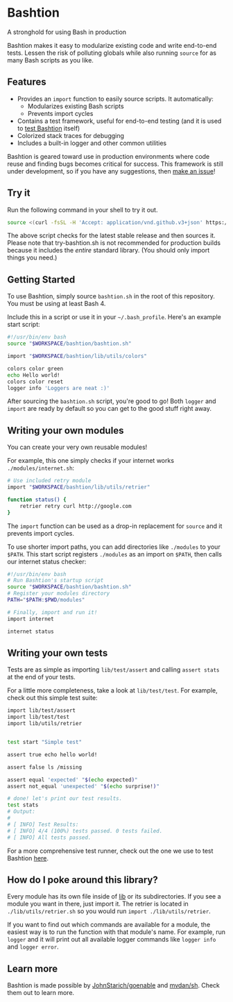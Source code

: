 # Bashtion

A stronghold for using Bash in production

Bashtion makes it easy to modularize existing code and write end-to-end tests.
Lessen the risk of polluting globals while also running `source` for as many Bash scripts as you like.

## Features

* Provides an `import` function to easily source scripts. It automatically:
    - Modularizes existing Bash scripts
    - Prevents import cycles
* Contains a test framework, useful for end-to-end testing (and it is used to [test Bashtion](tests/) itself)
* Colorized stack traces for debugging
* Includes a built-in logger and other common utilities

Bashtion is geared toward use in production environments where code reuse and finding bugs becomes critical for success.
This framework is still under development, so if you have any suggestions, then [make an issue](https://github.com/JohnStarich/bashtion/issues/new)!

## Try it

Run the following command in your shell to try it out.

```bash
source <(curl -fsSL -H 'Accept: application/vnd.github.v3+json' https://api.github.com/repos/JohnStarich/bashtion/releases/latest | grep browser_download_url | cut -d '"' -f 4 | xargs curl -fsSL)
```

The above script checks for the latest stable release and then sources it. Please note that try-bashtion.sh is not recommended for production builds because it includes the _entire_ standard library. (You should only import things you need.)

## Getting Started

To use Bashtion, simply source `bashtion.sh` in the root of this repository. You must be using at least Bash 4.

Include this in a script or use it in your `~/.bash_profile`. Here's an example start script:

```bash
#!/usr/bin/env bash
source "$WORKSPACE/bashtion/bashtion.sh"

import "$WORKSPACE/bashtion/lib/utils/colors"

colors color green
echo Hello world!
colors color reset
logger info 'Loggers are neat :)'
```

After sourcing the `bashtion.sh` script, you're good to go! Both `logger` and `import` are ready by default so you can get to the good stuff right away.

## Writing your own modules

You can create your very own reusable modules!

For example, this one simply checks if your internet works `./modules/internet.sh`:

```bash
# Use included retry module
import "$WORKSPACE/bashtion/lib/utils/retrier"

function status() {
    retrier retry curl http://google.com
}
```

The `import` function can be used as a drop-in replacement for `source` and it prevents import cycles.

To use shorter import paths, you can add directories like `./modules` to your `$PATH`.
This start script registers `./modules` as an import on `$PATH`, then calls our internet status checker:

```bash
#!/usr/bin/env bash
# Run Bashtion's startup script
source "$WORKSPACE/bashtion/bashtion.sh"
# Register your modules directory
PATH="$PATH:$PWD/modules"

# Finally, import and run it!
import internet

internet status
```

## Writing your own tests

Tests are as simple as importing `lib/test/assert` and calling `assert stats` at the end of your tests.

For a little more completeness, take a look at `lib/test/test`. For example, check out this simple test suite:

```bash
import lib/test/assert
import lib/test/test
import lib/utils/retrier


test start "Simple test"

assert true echo hello world!

assert false ls /missing

assert equal 'expected' "$(echo expected)"
assert not_equal 'unexpected' "$(echo surprise!)"

# done! let's print our test results.
test stats
# Output:
#
# [ INFO] Test Results:
# [ INFO] 4/4 (100%) tests passed. 0 tests failed.
# [ INFO] All tests passed.
```

For a more comprehensive test runner, check out the one we use to test Bashtion [here](test.sh).

## How do I poke around this library?

Every module has its own file inside of [lib](lib/) or its subdirectories. If you see a module you want in there, just import it. The retrier is located in `./lib/utils/retrier.sh` so you would run `import ./lib/utils/retrier`.

If you want to find out which commands are available for a module, the easiest way is to run the function with that module's name.
For example, run `logger` and it will print out all available logger commands like `logger info` and `logger error`.

## Learn more

Bashtion is made possible by [JohnStarich/goenable](https://github.com/JohnStarich/goenable) and [mvdan/sh](https://github.com/mvdan/sh). Check them out to learn more.
